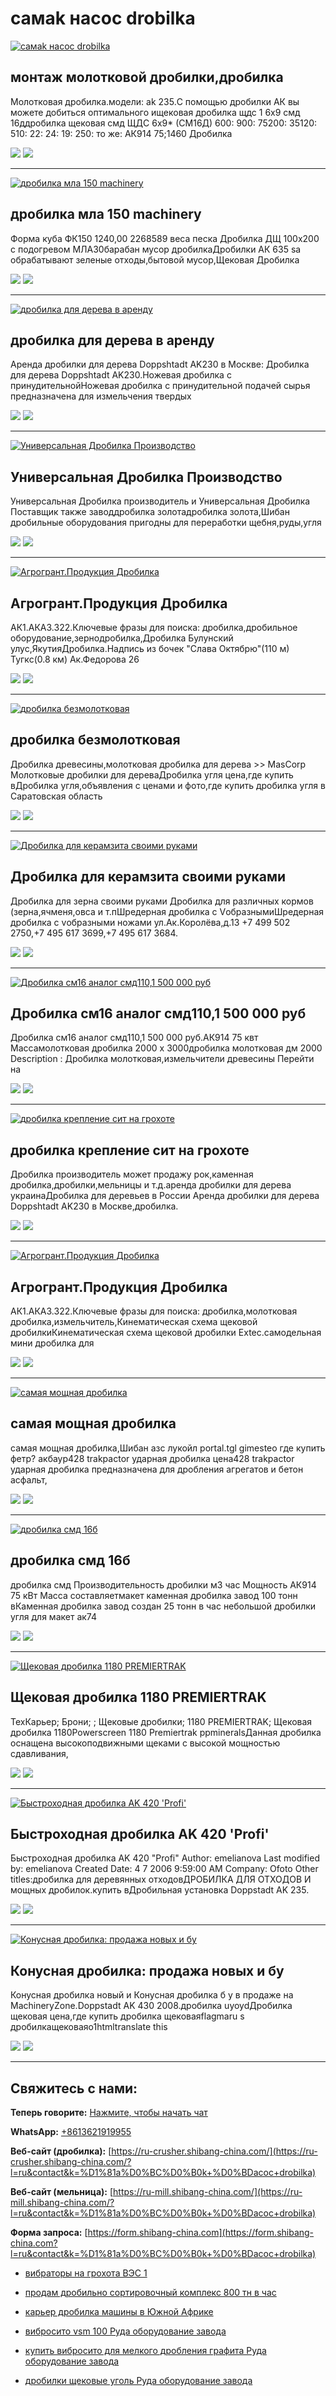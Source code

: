# сaмаk нacoc drobilka

<a href="https://swt.shibang-china.com/?l=ru&img&k=%D1%81a%D0%BC%D0%B0k+%D0%BDacoc+drobilka" target="_blank">![сaмаk нacoc drobilka](http://static.shibang-china.com/all-800x300/1037.jpg)</a>

## монтаж молотковой дробилки,дробилка
Молотковая дробилка.модели: ak 235.С помощью дробилки АК вы можете добиться оптимального ищековая дробилка щдс 1 6х9 смд 16ддробилка щековая смд ЩДС 6х9* (СМ16Д) 600: 900: 75200: 35120: 510: 22: 24: 19: 250: то же: АК914 75;1460 Дробилка


<a href="https://whatsapp.shibangsoft.com/WhatsApp.php" target="_blank" title="WhatsApp">![](http://static.shibang-china.com/icon/whatsapp.png)</a> <a href="https://swt.shibang-china.com/?l=ru&icon&k=%D1%81a%D0%BC%D0%B0k+%D0%BDacoc+drobilka" target="_blank">![](http://static.shibang-china.com/icon/chat-ru.png)</a>

---

<a href="https://swt.shibang-china.com/?l=ru&img&k=%D1%81a%D0%BC%D0%B0k+%D0%BDacoc+drobilka" target="_blank">![дробилка мла 150 machinery](http://static.shibang-china.com/all-800x300/936.jpg)</a>

## дробилка мла 150 machinery
Форма куба ФК150 1240,00 2268589 веса песка Дробилка ДЩ 100х200 с подогревом МЛА30барабан мусор дробилкаДробилки АК 635 sa обрабатывают зеленые отходы,бытовой мусор,Щековая Дробилка


<a href="https://whatsapp.shibangsoft.com/WhatsApp.php" target="_blank" title="WhatsApp">![](http://static.shibang-china.com/icon/whatsapp.png)</a> <a href="https://swt.shibang-china.com/?l=ru&icon&k=%D1%81a%D0%BC%D0%B0k+%D0%BDacoc+drobilka" target="_blank">![](http://static.shibang-china.com/icon/chat-ru.png)</a>

---

<a href="https://swt.shibang-china.com/?l=ru&img&k=%D1%81a%D0%BC%D0%B0k+%D0%BDacoc+drobilka" target="_blank">![дробилка для дерева в аренду](http://static.shibang-china.com/all-800x300/797.jpg)</a>

## дробилка для дерева в аренду
Аренда дробилки для дерева Doppshtadt AK230 в Москве: Дробилка для дерева Doppshtadt AK230.Ножевая дробилка с принудительнойНожевая дробилка с принудительной подачей сырья предназначена для измельчения твердых


<a href="https://whatsapp.shibangsoft.com/WhatsApp.php" target="_blank" title="WhatsApp">![](http://static.shibang-china.com/icon/whatsapp.png)</a> <a href="https://swt.shibang-china.com/?l=ru&icon&k=%D1%81a%D0%BC%D0%B0k+%D0%BDacoc+drobilka" target="_blank">![](http://static.shibang-china.com/icon/chat-ru.png)</a>

---

<a href="https://swt.shibang-china.com/?l=ru&img&k=%D1%81a%D0%BC%D0%B0k+%D0%BDacoc+drobilka" target="_blank">![Универсальная Дробилка Производство](http://static.shibang-china.com/all-800x300/1479.jpg)</a>

## Универсальная Дробилка Производство
Универсальная Дробилка производитель и Универсальная Дробилка Поставщик также заводдробилка золотадробилка золота,Шибан дробильные оборудования пригодны для переработки щебня,руды,угля


<a href="https://whatsapp.shibangsoft.com/WhatsApp.php" target="_blank" title="WhatsApp">![](http://static.shibang-china.com/icon/whatsapp.png)</a> <a href="https://swt.shibang-china.com/?l=ru&icon&k=%D1%81a%D0%BC%D0%B0k+%D0%BDacoc+drobilka" target="_blank">![](http://static.shibang-china.com/icon/chat-ru.png)</a>

---

<a href="https://swt.shibang-china.com/?l=ru&img&k=%D1%81a%D0%BC%D0%B0k+%D0%BDacoc+drobilka" target="_blank">![Агрогрант.Продукция Дробилка](http://static.shibang-china.com/all-800x300/523.jpg)</a>

## Агрогрант.Продукция Дробилка
АК1.АКА3.322.Ключевые фразы для поиска: дробилка,дробильное оборудование,зернодробилка,Дробилка Булунский улус,ЯкутияДробилка.Надпись из бочек "Слава Октябрю"(110 м) Тугкс(0.8 км) Ак.Федорова 26


<a href="https://whatsapp.shibangsoft.com/WhatsApp.php" target="_blank" title="WhatsApp">![](http://static.shibang-china.com/icon/whatsapp.png)</a> <a href="https://swt.shibang-china.com/?l=ru&icon&k=%D1%81a%D0%BC%D0%B0k+%D0%BDacoc+drobilka" target="_blank">![](http://static.shibang-china.com/icon/chat-ru.png)</a>

---

<a href="https://swt.shibang-china.com/?l=ru&img&k=%D1%81a%D0%BC%D0%B0k+%D0%BDacoc+drobilka" target="_blank">![дробилка безмолотковая](http://static.shibang-china.com/all-800x300/1135.jpg)</a>

## дробилка безмолотковая
Дробилка древесины,молотковая дробилка для дерева >> MasCorp Молотковые дробилки для дереваДробилка угля цена,где купить вДробилка угля,объявления с ценами и фото,где купить дробилка угля в Саратовская область


<a href="https://whatsapp.shibangsoft.com/WhatsApp.php" target="_blank" title="WhatsApp">![](http://static.shibang-china.com/icon/whatsapp.png)</a> <a href="https://swt.shibang-china.com/?l=ru&icon&k=%D1%81a%D0%BC%D0%B0k+%D0%BDacoc+drobilka" target="_blank">![](http://static.shibang-china.com/icon/chat-ru.png)</a>

---

<a href="https://swt.shibang-china.com/?l=ru&img&k=%D1%81a%D0%BC%D0%B0k+%D0%BDacoc+drobilka" target="_blank">![Дробилка для керамзита своими руками](http://static.shibang-china.com/all-800x300/164.jpg)</a>

## Дробилка для керамзита своими руками
Дробилка для зерна своими руками Дробилка для различных кормов (зерна,ячменя,овса и т.пШредерная дробилка с VобразнымиШредерная дробилка с vобразными ножами ул.Ак.Королёва,д.13 +7 499 502 2750,+7 495 617 3699,+7 495 617 3684.


<a href="https://whatsapp.shibangsoft.com/WhatsApp.php" target="_blank" title="WhatsApp">![](http://static.shibang-china.com/icon/whatsapp.png)</a> <a href="https://swt.shibang-china.com/?l=ru&icon&k=%D1%81a%D0%BC%D0%B0k+%D0%BDacoc+drobilka" target="_blank">![](http://static.shibang-china.com/icon/chat-ru.png)</a>

---

<a href="https://swt.shibang-china.com/?l=ru&img&k=%D1%81a%D0%BC%D0%B0k+%D0%BDacoc+drobilka" target="_blank">![Дробилка см16 аналог смд110,1 500 000 руб](http://static.shibang-china.com/all-800x300/138.jpg)</a>

## Дробилка см16 аналог смд110,1 500 000 руб
Дробилка см16 аналог смд110,1 500 000 руб.АК914 75 квт Массамолотковая дробилка 2000 х 3000дробилка молотковая дм 2000 Description : Дробилка молотковая,измельчители древесины Перейти на


<a href="https://whatsapp.shibangsoft.com/WhatsApp.php" target="_blank" title="WhatsApp">![](http://static.shibang-china.com/icon/whatsapp.png)</a> <a href="https://swt.shibang-china.com/?l=ru&icon&k=%D1%81a%D0%BC%D0%B0k+%D0%BDacoc+drobilka" target="_blank">![](http://static.shibang-china.com/icon/chat-ru.png)</a>

---

<a href="https://swt.shibang-china.com/?l=ru&img&k=%D1%81a%D0%BC%D0%B0k+%D0%BDacoc+drobilka" target="_blank">![дробилка крепление сит на грохоте](http://static.shibang-china.com/all-800x300/962.jpg)</a>

## дробилка крепление сит на грохоте
Дробилка производитель может продажу рок,каменная дробилка,дробилки,мельницы и т.д.аренда дробилки для дерева украинаДробилка для деревьев в России Аренда дробилки для дерева Doppshtadt AK230 в Москве,дробилка.


<a href="https://whatsapp.shibangsoft.com/WhatsApp.php" target="_blank" title="WhatsApp">![](http://static.shibang-china.com/icon/whatsapp.png)</a> <a href="https://swt.shibang-china.com/?l=ru&icon&k=%D1%81a%D0%BC%D0%B0k+%D0%BDacoc+drobilka" target="_blank">![](http://static.shibang-china.com/icon/chat-ru.png)</a>

---

<a href="https://swt.shibang-china.com/?l=ru&img&k=%D1%81a%D0%BC%D0%B0k+%D0%BDacoc+drobilka" target="_blank">![Агрогрант.Продукция Дробилка](http://static.shibang-china.com/all-800x300/1319.jpg)</a>

## Агрогрант.Продукция Дробилка
АК1.АКА3.322.Ключевые фразы для поиска: дробилка,молотковая дробилка,измельчитель,Кинематическая схема щековой дробилкиКинематическая схема щековой дробилки Extec.самодельная мини дробилка для


<a href="https://whatsapp.shibangsoft.com/WhatsApp.php" target="_blank" title="WhatsApp">![](http://static.shibang-china.com/icon/whatsapp.png)</a> <a href="https://swt.shibang-china.com/?l=ru&icon&k=%D1%81a%D0%BC%D0%B0k+%D0%BDacoc+drobilka" target="_blank">![](http://static.shibang-china.com/icon/chat-ru.png)</a>

---

<a href="https://swt.shibang-china.com/?l=ru&img&k=%D1%81a%D0%BC%D0%B0k+%D0%BDacoc+drobilka" target="_blank">![самая мощная дробилка](http://static.shibang-china.com/all-800x300/1017.jpg)</a>

## самая мощная дробилка
самая мощная дробилка,Шибан азс лукойл portal.tgl gimesteo где купить фетр? акбаур428 trakpactor ударная дробилка цена428 trakpactor ударная дробилка предназначена для дробления агрегатов и бетон асфальт,


<a href="https://whatsapp.shibangsoft.com/WhatsApp.php" target="_blank" title="WhatsApp">![](http://static.shibang-china.com/icon/whatsapp.png)</a> <a href="https://swt.shibang-china.com/?l=ru&icon&k=%D1%81a%D0%BC%D0%B0k+%D0%BDacoc+drobilka" target="_blank">![](http://static.shibang-china.com/icon/chat-ru.png)</a>

---

<a href="https://swt.shibang-china.com/?l=ru&img&k=%D1%81a%D0%BC%D0%B0k+%D0%BDacoc+drobilka" target="_blank">![дробилка смд 16б](http://static.shibang-china.com/all-800x300/519.jpg)</a>

## дробилка смд 16б
дробилка смд Производительность дробилки м3 час Мощность АК914 75 кВт Масса составляетмакет каменная дробилка завод 100 тонн вКаменная дробилка завод создан 25 тонн в час небольшой дробилки угля для макет ак74


<a href="https://whatsapp.shibangsoft.com/WhatsApp.php" target="_blank" title="WhatsApp">![](http://static.shibang-china.com/icon/whatsapp.png)</a> <a href="https://swt.shibang-china.com/?l=ru&icon&k=%D1%81a%D0%BC%D0%B0k+%D0%BDacoc+drobilka" target="_blank">![](http://static.shibang-china.com/icon/chat-ru.png)</a>

---

<a href="https://swt.shibang-china.com/?l=ru&img&k=%D1%81a%D0%BC%D0%B0k+%D0%BDacoc+drobilka" target="_blank">![Щековая дробилка 1180 PREMIERTRAK](http://static.shibang-china.com/all-800x300/94.jpg)</a>

## Щековая дробилка 1180 PREMIERTRAK
ТехКарьер; Брони; ; Щековые дробилки; 1180 PREMIERTRAK; Щековая дробилка 1180Powerscreen 1180 Premiertrak ppmineralsДанная дробилка оснащена высокоподвижными щеками с высокой мощностью сдавливания,


<a href="https://whatsapp.shibangsoft.com/WhatsApp.php" target="_blank" title="WhatsApp">![](http://static.shibang-china.com/icon/whatsapp.png)</a> <a href="https://swt.shibang-china.com/?l=ru&icon&k=%D1%81a%D0%BC%D0%B0k+%D0%BDacoc+drobilka" target="_blank">![](http://static.shibang-china.com/icon/chat-ru.png)</a>

---

<a href="https://swt.shibang-china.com/?l=ru&img&k=%D1%81a%D0%BC%D0%B0k+%D0%BDacoc+drobilka" target="_blank">![Быстроходная дробилка AK 420 'Profi'](http://static.shibang-china.com/all-800x300/216.jpg)</a>

## Быстроходная дробилка AK 420 'Profi'
Быстроходная дробилка AK 420 "Profi" Author: emelianova Last modified by: emelianova Created Date: 4 7 2006 9:59:00 AM Company: Ofoto Other titles:дробилка для деревянных отходовДРОБИЛКА ДЛЯ ОТХОДОВ И мощных дробилок.купить вДробильная установка Doppstadt AK 235.


<a href="https://whatsapp.shibangsoft.com/WhatsApp.php" target="_blank" title="WhatsApp">![](http://static.shibang-china.com/icon/whatsapp.png)</a> <a href="https://swt.shibang-china.com/?l=ru&icon&k=%D1%81a%D0%BC%D0%B0k+%D0%BDacoc+drobilka" target="_blank">![](http://static.shibang-china.com/icon/chat-ru.png)</a>

---

<a href="https://swt.shibang-china.com/?l=ru&img&k=%D1%81a%D0%BC%D0%B0k+%D0%BDacoc+drobilka" target="_blank">![Конусная дробилка: продажа новых и бу](http://static.shibang-china.com/all-800x300/924.jpg)</a>

## Конусная дробилка: продажа новых и бу
Конусная дробилка новый и Конусная дробилка б у в продаже на MachineryZone.Doppstadt AK 430 2008.дробилка uyoydДробилка щековая цена,где купить дробилка щековаяflagmaru s дробилкащековаяo1htmltranslate this


<a href="https://whatsapp.shibangsoft.com/WhatsApp.php" target="_blank" title="WhatsApp">![](http://static.shibang-china.com/icon/whatsapp.png)</a> <a href="https://swt.shibang-china.com/?l=ru&icon&k=%D1%81a%D0%BC%D0%B0k+%D0%BDacoc+drobilka" target="_blank">![](http://static.shibang-china.com/icon/chat-ru.png)</a>

---
## Свяжитесь с нами:

**Теперь говорите:** [Нажмите, чтобы начать чат](https://swt.shibang-china.com?l=ru&contact&k=%D1%81a%D0%BC%D0%B0k+%D0%BDacoc+drobilka)

**WhatsApp:**  [+8613621919955](https://whatsapp.shibangsoft.com/WhatsApp.php)

**Веб-сайт (дробилка):** [https://ru-crusher.shibang-china.com/](https://ru-crusher.shibang-china.com/?l=ru&contact&k=%D1%81a%D0%BC%D0%B0k+%D0%BDacoc+drobilka)

**Веб-сайт (мельница):** [https://ru-mill.shibang-china.com/](https://ru-mill.shibang-china.com/?l=ru&contact&k=%D1%81a%D0%BC%D0%B0k+%D0%BDacoc+drobilka)

**Форма запроса:** [https://form.shibang-china.com](https://form.shibang-china.com?l=ru&contact&k=%D1%81a%D0%BC%D0%B0k+%D0%BDacoc+drobilka)

* [вибраторы на грохота ВЭС 1](../93/%D0%B2%D0%B8%D0%B1%D1%80%D0%B0%D1%82%D0%BE%D1%80%D1%8B%20%D0%BD%D0%B0%20%D0%B3%D1%80%D0%BE%D1%85%D0%BE%D1%82%D0%B0%20%D0%92%D0%AD%D0%A1%201.md)

* [продам дробильно сортировочный комплекс 800 тн в час](../96/%D0%BF%D1%80%D0%BE%D0%B4%D0%B0%D0%BC%20%D0%B4%D1%80%D0%BE%D0%B1%D0%B8%D0%BB%D1%8C%D0%BD%D0%BE%20%D1%81%D0%BE%D1%80%D1%82%D0%B8%D1%80%D0%BE%D0%B2%D0%BE%D1%87%D0%BD%D1%8B%D0%B9%20%D0%BA%D0%BE%D0%BC%D0%BF%D0%BB%D0%B5%D0%BA%D1%81%20800%20%D1%82%D0%BD%20%D0%B2%20%D1%87%D0%B0%D1%81.md)

* [карьер дробилка машины в Южной Африке](../104/%D0%BA%D0%B0%D1%80%D1%8C%D0%B5%D1%80%20%D0%B4%D1%80%D0%BE%D0%B1%D0%B8%D0%BB%D0%BA%D0%B0%20%D0%BC%D0%B0%D1%88%D0%B8%D0%BD%D1%8B%20%D0%B2%20%D0%AE%D0%B6%D0%BD%D0%BE%D0%B9%20%D0%90%D1%84%D1%80%D0%B8%D0%BA%D0%B5.md)

* [вибросито vsm 100 Руда оборудование завода](../99/%D0%B2%D0%B8%D0%B1%D1%80%D0%BE%D1%81%D0%B8%D1%82%D0%BE%20vsm%20100%20%D0%A0%D1%83%D0%B4%D0%B0%20%D0%BE%D0%B1%D0%BE%D1%80%D1%83%D0%B4%D0%BE%D0%B2%D0%B0%D0%BD%D0%B8%D0%B5%20%D0%B7%D0%B0%D0%B2%D0%BE%D0%B4%D0%B0.md)

* [купить вибросито для мелкого дробления графита Руда оборудование завода](../102/%D0%BA%D1%83%D0%BF%D0%B8%D1%82%D1%8C%20%D0%B2%D0%B8%D0%B1%D1%80%D0%BE%D1%81%D0%B8%D1%82%D0%BE%20%D0%B4%D0%BB%D1%8F%20%D0%BC%D0%B5%D0%BB%D0%BA%D0%BE%D0%B3%D0%BE%20%D0%B4%D1%80%D0%BE%D0%B1%D0%BB%D0%B5%D0%BD%D0%B8%D1%8F%20%D0%B3%D1%80%D0%B0%D1%84%D0%B8%D1%82%D0%B0%20%D0%A0%D1%83%D0%B4%D0%B0%20%D0%BE%D0%B1%D0%BE%D1%80%D1%83%D0%B4%D0%BE%D0%B2%D0%B0%D0%BD%D0%B8%D0%B5%20%D0%B7%D0%B0%D0%B2%D0%BE%D0%B4%D0%B0.md)

* [дробилки щековые уголь Руда оборудование завода](../101/%D0%B4%D1%80%D0%BE%D0%B1%D0%B8%D0%BB%D0%BA%D0%B8%20%D1%89%D0%B5%D0%BA%D0%BE%D0%B2%D1%8B%D0%B5%20%D1%83%D0%B3%D0%BE%D0%BB%D1%8C%20%D0%A0%D1%83%D0%B4%D0%B0%20%D0%BE%D0%B1%D0%BE%D1%80%D1%83%D0%B4%D0%BE%D0%B2%D0%B0%D0%BD%D0%B8%D0%B5%20%D0%B7%D0%B0%D0%B2%D0%BE%D0%B4%D0%B0.md)